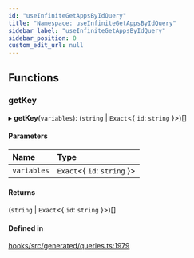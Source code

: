 ```yaml
---
id: "useInfiniteGetAppsByIdQuery"
title: "Namespace: useInfiniteGetAppsByIdQuery"
sidebar_label: "useInfiniteGetAppsByIdQuery"
sidebar_position: 0
custom_edit_url: null
---
```


## Functions

### getKey

▸ **getKey**(`variables`): (`string` \| `Exact`<{ `id`: `string`  }\>)[]

#### Parameters

| Name | Type |
| :------ | :------ |
| `variables` | `Exact`<{ `id`: `string`  }\> |

#### Returns

(`string` \| `Exact`<{ `id`: `string`  }\>)[]

#### Defined in

[hooks/src/generated/queries.ts:1979](https://github.com/AKASHAorg/akasha-core/blob/6ca157f7/libs/hooks/src/generated/queries.ts#L1979)
